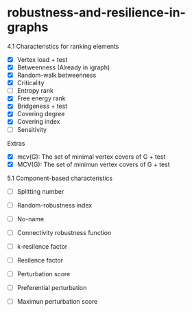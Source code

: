 # robustness-and-resilience-in-graphs

4.1 Characteristics for ranking elements

- [x] Vertex load + test
- [x] Betweenness (Already in igraph)
- [x] Random-walk betweenness
- [x] Criticality
- [ ] Entropy rank
- [x] Free energy rank
- [x] Bridgeness + test
- [x] Covering degree
- [x] Covering index
- [ ] Sensitivity

Extras
- [x] mcv(G): The set of minimal vertex covers of G + test
- [x] MCV(G): The set of minimun vertex covers of G + test

5.1 Component-based characteristics

- [ ] Splitting number
- [ ] Random-robustness index
- [ ] No-name
- [ ] Connectivity robustness function
- [ ] k-resilence factor
- [ ] Resilence factor
- [ ] Perturbation score
- [ ] Preferential perturbation
- [ ] Maximun perturbation score

